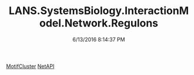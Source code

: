 ﻿---
title: LANS.SystemsBiology.InteractionModel.Network.Regulons
date: 6/13/2016 8:14:37 PM
---

[MotifCluster](T-LANS.SystemsBiology.InteractionModel.Network.Regulons.MotifCluster.html)
[NetAPI](T-LANS.SystemsBiology.InteractionModel.Network.Regulons.NetAPI.html)
